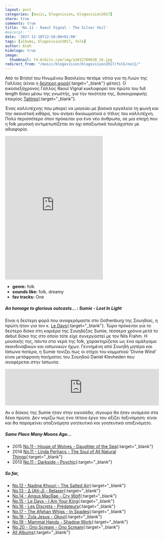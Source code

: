 ```yaml
---
layout: post
categories: [music, blogovision, blogovision2017]
share: true
comments: true
title: 'No.11 - Raoul Vignal - The Silver Veil'
#excerpt: ''
date: '2017-12-10T12:50:00+01:00'
tags: [albums, blogovision2017, folk]
author: Aleh
hidelogo: true
image:
  thumbnail: f4.bcbits.com/img/a1012769630_16.jpg
redirect_from: "/music/blogovision/blogovision2017/folk/no11/" 
---
```

Από το Bristol του Ηνωμένου Βασιλείου πετάμε νότια για τη Λυών της Γαλλίας (είναι η [δεύτερη φορά](/music/blogovision/blogovision2017/no16/){:target="_blank"} φέτος). Ο εικοσιεξάχρονος Γάλλος Raoul Vignal κυκλοφορεί τον πρώτο του full length δίσκο μέσω της γνωστής, για την ποιότητα της, δισκογραφικής εταιρίας [Talitres](http://www.talitres.com){:target="_blank"}.

Ένας καλλιτέχνης που μπορεί να μαγεύει με βασικά εργαλεία τη φωνή και την ακουστική κιθάρα, του ανήκει δικαιωματικά ο τίτλος του καλλιτέχνη. Πολύ περισσότερο όταν πρόκειται για ένα νέο άνθρωπο, σε μια εποχή που η folk μουσική αντιμετωπίζεται αν όχι απαξιωτικά τουλάχιστον με αδιαφορία.

<iframe class="invisible center" style="border: 0; width: 320px; height: 470px;" src="https://bandcamp.com/EmbeddedPlayer/album=656741537/size=large/bgcol=ffffff/linkcol=0687f5/tracklist=false/track=1798242704/transparent=true/" seamless><a href="http://talitres.bandcamp.com/album/the-silver-veil">The Silver Veil by Raoul Vignal</a></iframe>

* **genre:** folk
* **sounds like:** folk, dreamy
* **fav tracks:** One

<div class="text-divider"></div>

##### <i class="fa fa-hand-o-right"></i> An homage to glorious outcasts... : Sumie - Lost In Light
 Είναι η δεύτερη φορά που αναφερόμαστε στο Gothenburg της Σουηδίας, η πρώτη ήταν για τον κ. [Le Days](/music/blogovision/blogovision2017/no15/){:target="_blank"}. Τώρα πρόκειται για το δεύτερο δίσκο στη καριέρα της Σουηδέζας Sumie, τέσσερα χρόνια μετά το debut δίσκο της στο οποίο τότε είχε συνεργαστεί με τον Nils Frahm. Η μουσικής της, πάντα στα νερά της folk, χαρακτηρίζεται ως ένα αμάλγαμα σκανδιναβικών και ιαπωνικών ήχων. Γεννημένη από Σουηδή μητέρα και Ιάπωνα πατέρα, η Sumie τονίζει πως οι στίχοι του κομματιού 'Divine Wind' είναι μετάφραση ποιήματος του Σουηδού Daniel Klevheden που αναφέρεται στην Ιαπωνία.
 
<iframe class="invisible center" style="border: 0; width: 100%; height: 120px;" src="https://bandcamp.com/EmbeddedPlayer/album=36339014/size=large/bgcol=ffffff/linkcol=0687f5/tracklist=false/artwork=small/track=2222351856/transparent=true/" seamless><a href="http://sumie.bandcamp.com/album/lost-in-light">Lost In Light by Sumie</a></iframe>

Αν ο δίσκος της Sumie ήταν στην εικοσάδα, σίγουρα θα ήταν ανάμεσα στα δέκα πρώτα. Δεν νομίζω πως ένα τέτοιο έργο του αξίζει ταξινόμηση· είναι και θα παραμείνει αταξινόμητα γοητευτικό και γοητευτικά αταξινόμητο.


##### <i class="fa fa-hand-o-right"></i> Same Place Many Moons Ago...

* 2015 [No.11 - House of Wolves - Daughter of the Sea](/music/blogovision/blogovision2015/blogovision2015-no11/){:target="_blank"}
* 2014 [No.11 - Linda Perhacs - The Soul of All Natural Things](/music/blogovision/blogovision2014/blogovision2014-no11/){:target="_blank"}
* 2013 [No.11 - Darkside - Psychic](/music/blogovision/blogovision2013/blogovision2013-no11/){:target="_blank"}

##### <i class="fa fa-hand-o-right"></i> So far,

* [No.12 - Nadine Khouri - The Salted Air](/music/blogovision/blogovision2017/no12/){:target="_blank"}
* [No.13 - ∆ (Alt-J) - Relaxer](/music/blogovision/blogovision2017/no13/){:target="_blank"}
* [No.14 - Angus MacRae - Cry Wolf](/music/blogovision/blogovision2017/no14/){:target="_blank"}
* [No.15 - Le Days - I Am Your King](/music/blogovision/blogovision2017/no15/){:target="_blank"}
* [No.16 - Les Discrets - Prédateurs](/music/blogovision/blogovision2017/no16/){:target="_blank"}
* [No.17 - The Afghan Whigs - In Spades](/music/blogovision/blogovision2017/no17/){:target="_blank"}
* [No.18 - Zola Jesus - Okovi](/music/blogovision/blogovision2017/no18/){:target="_blank"}
* [No.19 - Mammal Hands - Shadow Work](/music/blogovision/blogovision2017/no19/){:target="_blank"}
* [No.20 - Ono Scream - Ono Scream](/music/blogovision/blogovision2017/no20/){:target="_blank"}
* [All Albums](/music/new-albums-2017/){:target="_blank"}